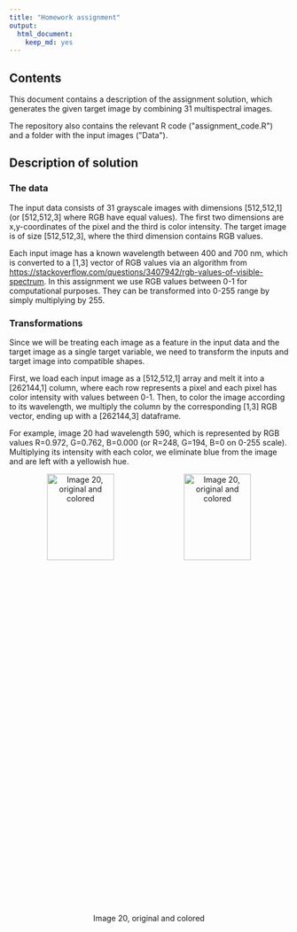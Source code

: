 ```yaml
---
title: "Homework assignment"
output: 
  html_document: 
    keep_md: yes
---
```




## Contents 

This document contains a description of the assignment solution, which generates the given target image by combining 31 multispectral images.

The repository also contains the relevant R code ("assignment_code.R") and a folder with the input images ("Data").

## Description of solution

### The data

The input data consists of 31 grayscale images with dimensions [512,512,1] (or [512,512,3] where RGB have equal values). The first two dimensions are x,y-coordinates of the pixel and the third is color intensity. The target image is of size [512,512,3], where the third dimension contains RGB values.

Each input image has a known wavelength between 400 and 700 nm, which is converted to a [1,3] vector of RGB values via an algorithm from <https://stackoverflow.com/questions/3407942/rgb-values-of-visible-spectrum>. In this assignment we use RGB values between 0-1 for computational purposes. They can be transformed into 0-255 range by simply multiplying by 255.

### Transformations 

Since we will be treating each image as a feature in the input data and the target image as a single target variable, we need to transform the inputs and target image into compatible shapes. 

First, we load each input image as a [512,512,1] array and melt it into a [262144,1] column, where each row represents a pixel and each pixel has color intensity with values between 0-1. Then, to color the image according to its wavelength, we multiply the column by the corresponding [1,3] RGB vector, ending up with a [262144,3] dataframe.  

For example, image 20 had wavelength 590, which is represented by RGB values R=0.972, G=0.762, B=0.000 (or R=248, G=194, B=0 on 0-255 scale). Multiplying its intensity with each color, we eliminate blue from the image and are left with a yellowish hue. 

<div class="figure" style="text-align: center">
<img src="C:/Users/Eva/Documents/assignment/Other/img20.png" alt="Image 20, original and colored" width="49%" height="20%" /><img src="C:/Users/Eva/Documents/assignment/Other/img20_col.png" alt="Image 20, original and colored" width="49%" height="20%" />
<p class="caption">Image 20, original and colored</p>
</div>


